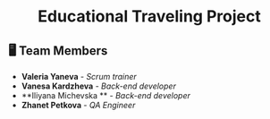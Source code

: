 <h1 align="center">Educational Traveling Project</h1>
  

## 🖥 Team Members
* **Valeria Yaneva** - *Scrum trainer* 
* **Vanesa Kardzheva** - *Back-end developer* 
* **Iliyana Michevska ** - *Back-end developer* 
* **Zhanet Petkova** - *QA Engineer* 
